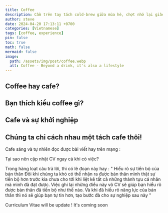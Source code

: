 ```yaml
---
title: Coffee
description: Cầm trên tay tách cold-brew giữa mùa hè, chợt nhớ lại giấc mơ khởi nghiệp về một quán cafe ngày xưa mà mình từng ấp ủ ...
author: steve
date: 2024-04-20 17:13:11 +0700
categories: [Vietnamese]
tags: [coffee, experience]
pin: false
toc: true
math: false
mermaid: false
image:
  path: /assets/img/post/coffee.webp
  alt: Coffee - Beyond a drink, it's also a lifestyle
---
```

## Coffee hay cafe?
## Bạn thích kiểu coffee gì?
## Cafe và sự khởi nghiệp
## Chúng ta chỉ cách nhau một tách cafe thôi!

Cafe sáng và tự nhiên đọc được bài viết hay trên mạng :

Tại sao nên cập nhật CV ngay cả khi có việc?

Trong hàng loạt câu trả lời, thì có lẽ đoạn này hay : " Hiểu rõ sự tiến bộ của bản thân
Đôi khi chúng ta khó có thể nhận ra được bản thân mình thật sự tiến bộ hơn trước kia chưa cho tới khi liệt kê tất cả những thành tựu cá nhân mà mình đã đạt được. Việc ghi lại những điều này vô CV sẽ giúp bạn hiểu rõ được bản thân đã tiến bộ như thế nào. Và khi đã hiểu rõ năng lực của bản thân thì nó sẽ giúp bạn tự tin hơn, tạo bước đà cho sự nghiệp sau này "
 
Curriculum Vitae will be update ! It's coming soon